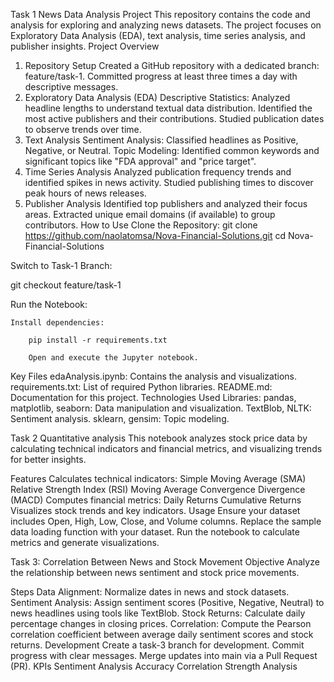 Task 1 News Data Analysis Project
This repository contains the code and analysis for exploring and analyzing news datasets. The project focuses on Exploratory Data Analysis (EDA), text analysis, time series analysis, and publisher insights. Project Overview

1. Repository Setup
Created a GitHub repository with a dedicated branch: feature/task-1.
Committed progress at least three times a day with descriptive messages.
2. Exploratory Data Analysis (EDA)
Descriptive Statistics:
    Analyzed headline lengths to understand textual data distribution.
    Identified the most active publishers and their contributions.
    Studied publication dates to observe trends over time.
3. Text Analysis
Sentiment Analysis: Classified headlines as Positive, Negative, or Neutral.
Topic Modeling: Identified common keywords and significant topics like "FDA approval" and "price target".
4. Time Series Analysis
Analyzed publication frequency trends and identified spikes in news activity.
Studied publishing times to discover peak hours of news releases.
5. Publisher Analysis
Identified top publishers and analyzed their focus areas.
Extracted unique email domains (if available) to group contributors.
How to Use
Clone the Repository:
git clone https://github.com/naolatomsa/Nova-Financial-Solutions.git
cd Nova-Financial-Solutions

Switch to Task-1 Branch:

git checkout feature/task-1

Run the Notebook:

    Install dependencies:

        pip install -r requirements.txt

        Open and execute the Jupyter notebook.
Key Files
edaAnalysis.ipynb: Contains the analysis and visualizations.
requirements.txt: List of required Python libraries.
README.md: Documentation for this project.
Technologies Used
Libraries:
    pandas, matplotlib, seaborn: Data manipulation and visualization.
    TextBlob, NLTK: Sentiment analysis.
    sklearn, gensim: Topic modeling.

Task 2 Quantitative analysis
This notebook analyzes stock price data by calculating technical indicators and financial metrics, and visualizing trends for better insights.

Features
Calculates technical indicators:
    Simple Moving Average (SMA)
    Relative Strength Index (RSI)
    Moving Average Convergence Divergence (MACD)
Computes financial metrics:
    Daily Returns
    Cumulative Returns
Visualizes stock trends and key indicators.
Usage
Ensure your dataset includes Open, High, Low, Close, and Volume columns.
Replace the sample data loading function with your dataset.
Run the notebook to calculate metrics and generate visualizations.

Task 3: Correlation Between News and Stock Movement
Objective
Analyze the relationship between news sentiment and stock price movements.

Steps
Data Alignment: Normalize dates in news and stock datasets.
Sentiment Analysis: Assign sentiment scores (Positive, Negative, Neutral) to news headlines using tools like TextBlob.
Stock Returns: Calculate daily percentage changes in closing prices.
Correlation: Compute the Pearson correlation coefficient between average daily sentiment scores and stock returns.
Development
Create a task-3 branch for development.
Commit progress with clear messages.
Merge updates into main via a Pull Request (PR).
KPIs
Sentiment Analysis Accuracy
Correlation Strength Analysis